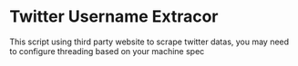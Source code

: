 # Twitter Username Extracor
This script using third party website to scrape twitter datas, you may need to configure threading based on your machine spec
